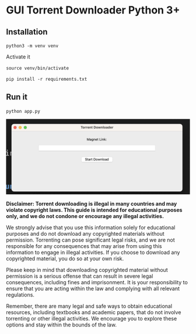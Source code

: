 # GUI Torrent Downloader Python 3+

## Installation

```
python3 -m venv venv
```

Activate it

```
source venv/bin/activate
```

```
pip install -r requirements.txt
```

## Run it

```
python app.py
```

![GUI](assets/1.png)

**Disclaimer: Torrent downloading is illegal in many countries and may violate copyright laws. This guide is intended for educational purposes only, and we do not condone or encourage any illegal activities.**

We strongly advise that you use this information solely for educational purposes and do not download any copyrighted materials without permission. Torrenting can pose significant legal risks, and we are not responsible for any consequences that may arise from using this information to engage in illegal activities. If you choose to download any copyrighted material, you do so at your own risk.

Please keep in mind that downloading copyrighted material without permission is a serious offense that can result in severe legal consequences, including fines and imprisonment. It is your responsibility to ensure that you are acting within the law and complying with all relevant regulations.

Remember, there are many legal and safe ways to obtain educational resources, including textbooks and academic papers, that do not involve torrenting or other illegal activities. We encourage you to explore these options and stay within the bounds of the law.
